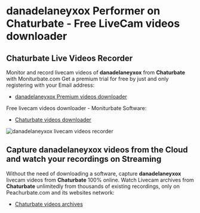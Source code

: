# danadelaneyxox Performer on Chaturbate - Free LiveCam videos downloader

## Chaturbate Live Videos Recorder

Monitor and record livecam videos of **danadelaneyxox** from **Chaturbate** with Moniturbate.com
Get a premium trial for free by just and only registering with your Email address:
* [danadelaneyxox Premium videos downloader](https://moniturbate.com/request-demo-licence-key.html)

Free livecam videos downloader - Moniturbate Software:
* [Chaturbate videos downloader](https://moniturbate.com/moniturbate-download-software.html)

![danadelaneyxox livecam videos recorder](https://peachurnet.com/templates/moniturbate-software.png)


## Capture danadelaneyxox videos from the Cloud and watch your recordings on Streaming

Without the need of downloading a software, capture **danadelaneyxox** livecam videos from **Chaturbate** 100% online.
Watch Livecam archives from **Chaturbate** unlimitedly from thousands of existing recordings, only on Peachurbate.com and its websites network:
* [Chaturbate videos archives](https://peachurnet.com/)